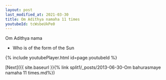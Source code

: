 ```yaml
---
layout: post
last_modified_at: 2021-03-30
title: Om Adithya namaha 11 times
youtubeId: tcWsbeUkPe0
---
```

 
 
Om Adithya nama 
 
 -  Who is of the form of the Sun 
 
  
 
  
 
 
 
 
 
 


{% include youtubePlayer.html id=page.youtubeId %}
 
[Next]({{ site.baseurl }}{% link  split1/_posts/2013-06-30-Om bahurasmaye namaha 11 times.md%})
 
